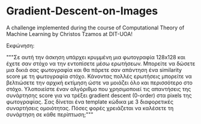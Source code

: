 # Gradient-Descent-on-Images
A challenge implemented during the course of Computational Theory of  Machine Learning by Christos Tzamos at DIT-UOA!

Εκφώνηση:

"""Σε αυτή την άσκηση υπάρχει κρυμμένη μια φωτογραφία 128x128 και έχετε σαν στόχο να την εντοπίσετε μέσω ερωτήσεων.
Μπορείτε να δώσετε μια δικιά σας φωτογραφία και θα πάρετε σαν απάντηση ένα similarity score με τη φωτογραφία στόχο.
Κάνοντας πολλές ερωτήσεις μπορείτε να βελτιώσετε την αρχική εκτίμηση ώστε να μοιάζει όλο και περισσότερο στο στόχο.
Υλοποιείστε έναν αλγόριθμο που χρησιμοποιεί τις απαντήσεις της συνάρτησης score για να τρέξει gradient descent (0-order)
στα pixels της φωτογραφίας. Σας δίνεται ένα template κώδικα με 3 διαφορετικές συναρτήσεις ομοιότητας. 
Πόσες φορές χρειάζεται να καλέσετε τη συνάρτηση σε κάθε περίπτωση;"""